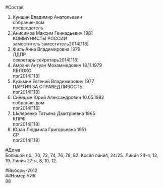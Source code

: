 #Состав  
1. Куншин Владимир Анатольевич  
    собрание-дом  
    председатель  
2. Анисимов Максим Геннадьевич 1981  
    КОММУНИСТЫ РОССИИ  
    заместитель заместитель2014[118]  
3. Филь Анна Владимировна 1979  
    ЛДПР  
    секретарь секретарь2014[118]  
4. Амрани Антуан Мохаммедович 18.11.1979  
    ЯБЛОКО  
    прг2014[118]  
5. Кузьмин Евгений Владимирович 1977  
    ПАРТИЯ ЗА СПРАВЕДЛИВОСТЬ  
    прг2014[118]  
6. Синицын Юрий Александрович 10.05.1982  
    собрание-дом  
    прг2014[118]  
7. Шкляренко Татьяна Дмитриевна 1965  
    КПРФ  
    прг2014[118]  
8. Юран Людмила Григорьевна 1951  
    СР  
    прг2014[118]  
  
#Дома  
Большой пр.,      70, 72, 74, 76, 78, 82. Косая линия,    24/25. Линия 24-я,      13, 19. Линия 27-я,      8, 10, 12.  
  
#Выборы-2012  
##Номер УИК  
88  
